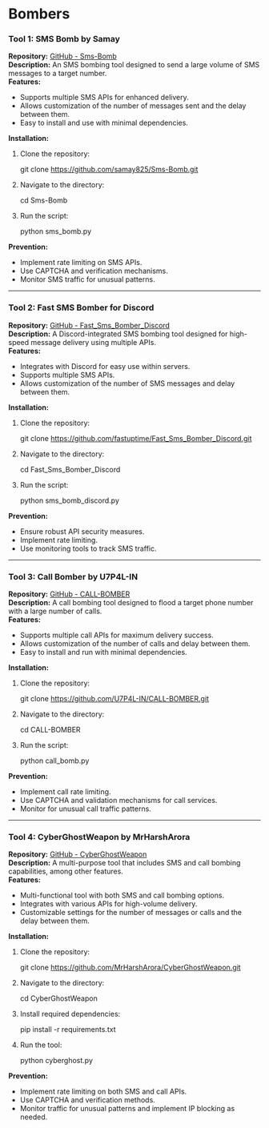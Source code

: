 # Bombers
### Tool 1: SMS Bomb by Samay
**Repository:** [GitHub - Sms-Bomb](https://github.com/samay825/Sms-Bomb)  
**Description:** An SMS bombing tool designed to send a large volume of SMS messages to a target number.  
**Features:**
- Supports multiple SMS APIs for enhanced delivery.
- Allows customization of the number of messages sent and the delay between them.
- Easy to install and use with minimal dependencies.

**Installation:**
1. Clone the repository:  
   
   git clone https://github.com/samay825/Sms-Bomb.git
   
2. Navigate to the directory:  
   
   cd Sms-Bomb
   
3. Run the script:  
  
   python sms_bomb.py
   

**Prevention:**
- Implement rate limiting on SMS APIs.
- Use CAPTCHA and verification mechanisms.
- Monitor SMS traffic for unusual patterns.

---

### Tool 2: Fast SMS Bomber for Discord
**Repository:** [GitHub - Fast_Sms_Bomber_Discord](https://github.com/fastuptime/Fast_Sms_Bomber_Discord)  
**Description:** A Discord-integrated SMS bombing tool designed for high-speed message delivery using multiple APIs.  
**Features:**
- Integrates with Discord for easy use within servers.
- Supports multiple SMS APIs.
- Allows customization of the number of SMS messages and delay between them.

**Installation:**
1. Clone the repository:  
   
   git clone https://github.com/fastuptime/Fast_Sms_Bomber_Discord.git
   
2. Navigate to the directory:  
   
   cd Fast_Sms_Bomber_Discord
   
3. Run the script:  
   
   python sms_bomb_discord.py
  

**Prevention:**
- Ensure robust API security measures.
- Implement rate limiting.
- Use monitoring tools to track SMS traffic.

---

### Tool 3: Call Bomber by U7P4L-IN
**Repository:** [GitHub - CALL-BOMBER](https://github.com/U7P4L-IN/CALL-BOMBER)  
**Description:** A call bombing tool designed to flood a target phone number with a large number of calls.  
**Features:**
- Supports multiple call APIs for maximum delivery success.
- Allows customization of the number of calls and delay between them.
- Easy to install and run with minimal dependencies.

**Installation:**
1. Clone the repository:  
   
   git clone https://github.com/U7P4L-IN/CALL-BOMBER.git
   
2. Navigate to the directory:  
   
   cd CALL-BOMBER
  
3. Run the script:  
   
   python call_bomb.py
   

**Prevention:**
- Implement call rate limiting.
- Use CAPTCHA and validation mechanisms for call services.
- Monitor for unusual call traffic patterns.

---

### Tool 4: CyberGhostWeapon by MrHarshArora
**Repository:** [GitHub - CyberGhostWeapon](https://github.com/MrHarshArora/CyberGhostWeapon)  
**Description:** A multi-purpose tool that includes SMS and call bombing capabilities, among other features.  
**Features:**
- Multi-functional tool with both SMS and call bombing options.
- Integrates with various APIs for high-volume delivery.
- Customizable settings for the number of messages or calls and the delay between them.

**Installation:**
1. Clone the repository:  
   
   git clone https://github.com/MrHarshArora/CyberGhostWeapon.git
   
2. Navigate to the directory:  
   
   cd CyberGhostWeapon
  
3. Install required dependencies:  
   
   pip install -r requirements.txt
   
4. Run the tool:  
 
   python cyberghost.py
   

**Prevention:**
- Implement rate limiting on both SMS and call APIs.
- Use CAPTCHA and verification methods.
- Monitor traffic for unusual patterns and implement IP blocking as needed.


